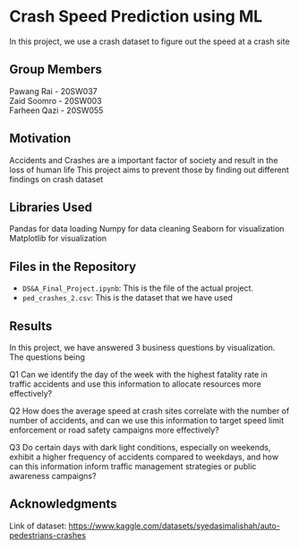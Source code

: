 # Crash Speed Prediction using ML

In this project, we use a crash dataset to figure out the speed at a crash site

## Group Members

Pawang Rai - 20SW037 <br>
Zaid Soomro - 20SW003 <br>
Farheen Qazi - 20SW055

## Motivation

Accidents and Crashes are a important factor of society and result in the loss of human life
This project aims to prevent those by finding out different findings on crash dataset 

## Libraries Used

Pandas for data loading
Numpy for data cleaning
Seaborn for visualization
Matplotlib for visualization

## Files in the Repository

- `DS&A_Final_Project.ipynb`: This is the file of the actual project.
- `ped_crashes_2.csv`: This is the dataset that we have used

## Results

In this project, we have answered 3 business questions by visualization. The questions being 

Q1 Can we identify the day of the week with the highest fatality rate in traffic accidents
and use this information to allocate resources more effectively?

Q2 How does the average speed at crash sites correlate with the number of number of accidents,
and can we use this information to target speed limit enforcement or road safety campaigns more effectively?

Q3 Do certain days with dark light conditions, especially on weekends, exhibit a higher frequency of accidents compared to weekdays,
and how can this information inform traffic management strategies or public awareness campaigns?

## Acknowledgments

Link of dataset: https://www.kaggle.com/datasets/syedasimalishah/auto-pedestrians-crashes

